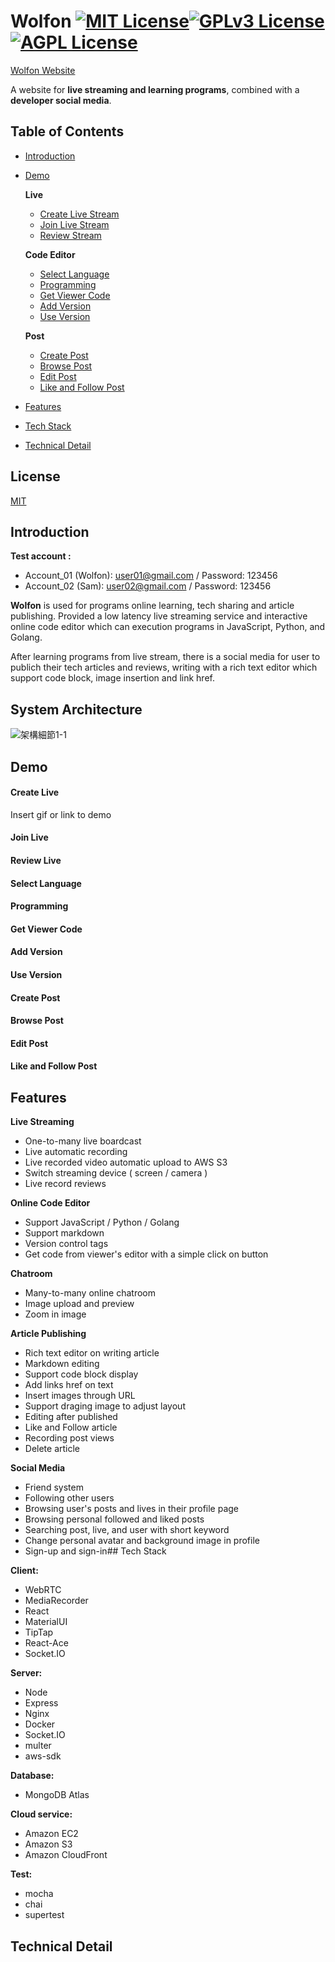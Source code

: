 # Wolfon [![MIT License](https://img.shields.io/badge/License-MIT-green.svg)](https://choosealicense.com/licenses/mit/)[![GPLv3 License](https://img.shields.io/badge/License-GPL%20v3-yellow.svg)](https://opensource.org/licenses/)[![AGPL License](https://img.shields.io/badge/license-AGPL-blue.svg)](http://www.gnu.org/licenses/agpl-3.0)

[Wolfon Website](https://www.wolfon.live)

A website for **live streaming and learning programs**, combined with a **developer social media**.

## Table of Contents
- [Introduction](#Introduction)  
- [Demo](#Demo)  

    **Live**
    - [Create Live Stream](#Create-Live)
    - [Join Live Stream](#Join-Live)
    - [Review Stream](#Review-Live)

     **Code Editor**
    - [Select Language](#Select-Language)
    - [Programming](#Programming)
    - [Get Viewer Code](#Get-Viewer-Code)
    - [Add Version](#addCode)
    - [Use Version](#useCode)

    **Post**
    - [Create Post](#Create-Post)
    - [Browse Post](#Browse-Post)
    - [Edit Post](#Edit-Post)
    - [Like and Follow Post](#Like-and-Follow-Post)
- [Features](#Features)
- [Tech Stack](#Tech-Stack)
- [Technical Detail](#Technical0-Detail)
## License

[MIT](https://choosealicense.com/licenses/mit/)


## Introduction
**Test account :**
- Account_01 (Wolfon): user01@gmail.com / Password: 123456
- Account_02 (Sam): user02@gmail.com / Password: 123456

**Wolfon** is used for programs online learning, tech sharing and article publishing.
Provided a low latency live streaming service and interactive online code editor which can execution programs in JavaScript, Python, and Golang.

After learning programs from live stream, there is a social media for user to publich their tech articles and reviews, writing with a rich text editor which support code block, image insertion and link href.

## System Architecture

![架構細節1-1](https://user-images.githubusercontent.com/81073535/195830529-42a86570-194e-4aea-b980-24467b09faac.png)

## Demo
#### Create Live
Insert gif or link to demo

#### Join Live
#### Review Live

#### Select Language
#### Programming
#### Get Viewer Code
#### Add Version
#### Use Version

#### Create Post
#### Browse Post
#### Edit Post
#### Like and Follow Post<a name="features"></a>
## Features

**Live Streaming**
- One-to-many live boardcast
- Live automatic recording
- Live recorded video automatic upload to AWS S3
- Switch streaming device ( screen / camera )
- Live record reviews

**Online Code Editor**
- Support JavaScript / Python / Golang
- Support markdown
- Version control tags
- Get code from viewer's editor with a simple click on button

**Chatroom**
- Many-to-many online chatroom
- Image upload and preview
- Zoom in image

**Article Publishing**
- Rich text editor on writing article
- Markdown editing
- Support code block display
- Add links href on text
- Insert images through URL
- Support draging image to adjust layout
- Editing after published
- Like and Follow article
- Recording post views
- Delete article

**Social Media**
- Friend system
- Following other users
- Browsing user's posts and lives in their profile page
- Browsing personal followed and liked posts
- Searching post, live, and user with short keyword
- Change personal avatar and background image in profile
- Sign-up and sign-in## Tech Stack

**Client:** 
- WebRTC
- MediaRecorder
- React
- MaterialUI
- TipTap
- React-Ace
- Socket.IO

**Server:** 
- Node
- Express
- Nginx
- Docker
- Socket.IO
- multer
- aws-sdk

**Database:** 
- MongoDB Atlas

**Cloud service:** 
- Amazon EC2
- Amazon S3
- Amazon CloudFront

**Test:** 
- mocha
- chai
- supertest

## Technical Detail